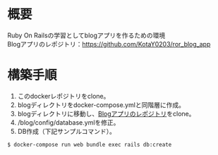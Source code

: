# 概要
Ruby On Railsの学習としてblogアプリを作るための環境
<br>
Blogアプリのレポジトリ：https://github.com/KotaY0203/ror_blog_app

# 構築手順
1. このdockerレポジトリをclone。
2. blogディレクトリをdocker-compose.ymlと同階層に作成。
3. blogディレクトリに移動し、[Blogアプリのレポジトリ](https://github.com/KotaY0203/ror_blog_app)をclone。
4. /blog/config/database.ymlを修正。
5. DB作成（下記サンプルコマンド）。
~~~
$ docker-compose run web bundle exec rails db:create
~~~
